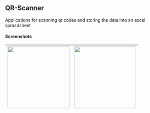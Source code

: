 ## QR-Scanner

Applications for scanning qr codes and storing the data into an excel spreadsheet

#### Screenshots

| <Image src="screenshots/0.png" width ="200">  | <Image src="screenshots/1.png" width ="200">  |
| :-------------------------------------------: | :-------------------------------------------: |
